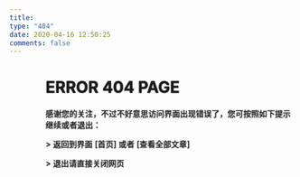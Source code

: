 ```yaml
---
title:
type: "404"
date: 2020-04-16 12:50:25
comments: false
---
```


<style type="text/css">
  @import 'https://fonts.googleapis.com/css?family=Inconsolata';

  .terminal {
    box-sizing: inherit;
    padding: 0 0 5rem 4rem;
    text-transform: uppercase;
  }

  .output, .title {
    text-shadow: 0 0 1px rgba(51, 0, 10, 0.4),
                 0 0 2px rgba(0, 0, 0, 0.8);
  }

  .output::before { content: "> ";}
  .links{text-decoration: none;}
  .links::before {content: "[";}
  .links::after  {content: "]";}
</style>

<div class="terminal">
  <h1 class="title">Error 404 page</h1>
  <p class="title">感谢您的关注，不过不好意思访问界面出现错误了，您可按照如下提示继续或者退出：</p>
  <p class="output">返回到界面 <a class="links" href="/">首页</a> 或者 <a class="links" href="/blog/archives/">查看全部文章</a></p>
  <p class="output">退出请直接关闭网页</p>
</div>